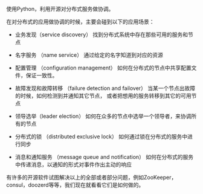 使用Python，利用开源对分布式服务做协调。

在对分布式的应用做协调的时候，主要会碰到以下的应用场景：

- 业务发现（service discovery）
找到分布式系统中存在那些可用的服务和节点

- 名字服务 （name service）
通过给定的名字知道到对应的资源

- 配置管理 （configuration management）
如何在分布式的节点中共享配置文件，保证一致性。

- 故障发现和故障转移 （failure detection and failover）
当某一个节点出故障的时候，如何检测到并通知其它节点， 或者把想用的服务转移到其它的可用节点

- 领导选举（leader election）
如何在众多的节点中选举一个领导者，来协调所有的节点

- 分布式的锁 （distributed exclusive lock）
如何通过锁在分布式的服务中进行同步

- 消息和通知服务 （message queue and notification）
如何在分布式的服务中传递消息，以通知的形式对事件作出主动的响应

有许多的开源软件试图解决以上的全部或者部分问题，例如ZooKeeper，consul，doozerd等等，我们现在就看看它们是如何做的。